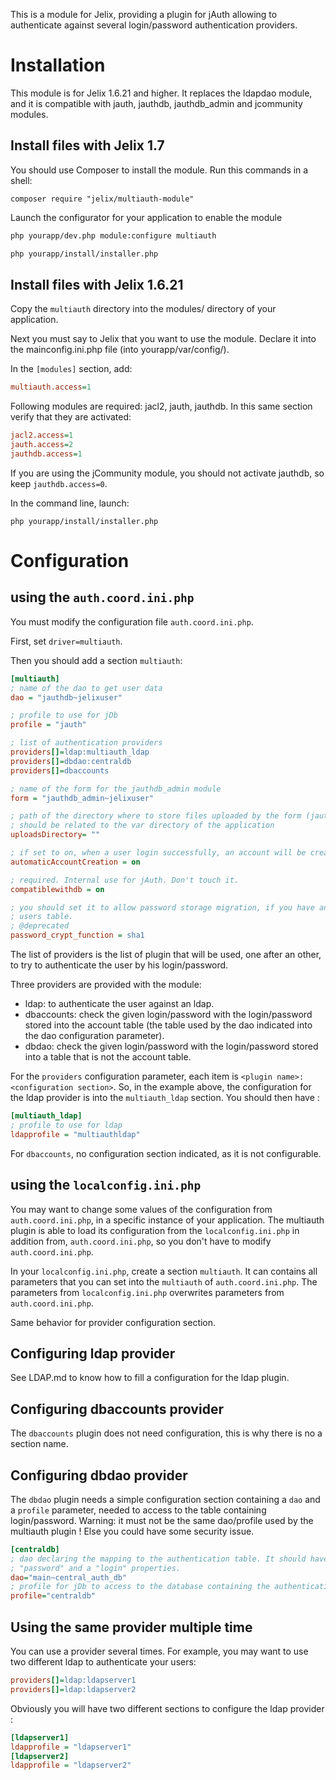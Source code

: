 This is a module for Jelix, providing a plugin for jAuth allowing to authenticate
against several login/password authentication providers.

Installation
============

This module is for Jelix 1.6.21 and higher. It replaces the ldapdao module,
and it is compatible with jauth, jauthdb, jauthdb_admin and jcommunity modules.

Install files with Jelix 1.7
----------------------------
You should use Composer to install the module. Run this commands in a shell:
                                               
```
composer require "jelix/multiauth-module"
```

Launch the configurator for your application to enable the module

```bash
php yourapp/dev.php module:configure multiauth

php yourapp/install/installer.php

```

Install files with Jelix 1.6.21
-------------------------------

Copy the `multiauth` directory into the modules/ directory of your application.

Next you must say to Jelix that you want to use the module. Declare
it into the mainconfig.ini.php file (into yourapp/var/config/).

In the `[modules]` section, add:

```ini
multiauth.access=1
```

Following modules are required: jacl2, jauth, jauthdb. In this same section 
verify that they are activated:

```ini
jacl2.access=1
jauth.access=2
jauthdb.access=1
```

If you are using the jCommunity module, you should not activate jauthdb, so keep
`jauthdb.access=0`.


In the command line, launch:

```
php yourapp/install/installer.php
```

Configuration
=============

using the `auth.coord.ini.php`
------------------------------

You must modify the configuration file `auth.coord.ini.php`.
 
First, set `driver=multiauth`.

Then you should add a section `multiauth`:

```ini
[multiauth]
; name of the dao to get user data
dao = "jauthdb~jelixuser"

; profile to use for jDb 
profile = "jauth"

; list of authentication providers
providers[]=ldap:multiauth_ldap
providers[]=dbdao:centraldb
providers[]=dbaccounts

; name of the form for the jauthdb_admin module
form = "jauthdb_admin~jelixuser"

; path of the directory where to store files uploaded by the form (jauthdb_admin module)
; should be related to the var directory of the application
uploadsDirectory= ""

; if set to on, when a user login successfully, an account will be created automatically
automaticAccountCreation = on

; required. Internal use for jAuth. Don't touch it.
compatiblewithdb = on

; you should set it to allow password storage migration, if you have an old
; users table.
; @deprecated
password_crypt_function = sha1

```

The list of providers is the list of plugin that will be used, one after an
other, to try to authenticate the user by his login/password.

Three providers are provided with the module:

- ldap: to authenticate the user against an ldap. 
- dbaccounts: check the given login/password with the login/password stored into the
  account table (the table used by the dao indicated into the dao configuration
  parameter). 
- dbdao: check the given login/password with the login/password stored into
  a table that is not the account table.

For the `providers` configuration parameter, each item is `<plugin name>:<configuration section>`.
So, in the example above, the configuration for the ldap provider is into
the `multiauth_ldap` section. You should then have :

```ini
[multiauth_ldap]
; profile to use for ldap
ldapprofile = "multiauthldap"
```

For `dbaccounts`, no configuration section indicated, as it is not configurable.


using the `localconfig.ini.php`
-------------------------------

You may want to change some values of the configuration from `auth.coord.ini.php`,
in a specific instance of your application. The multiauth plugin is able to
load its configuration from the `localconfig.ini.php` in addition from,
`auth.coord.ini.php`, so you don't have to modify `auth.coord.ini.php`.

In your `localconfig.ini.php`, create a section `multiauth`. It can contains
all parameters that you can set into the `multiauth` of `auth.coord.ini.php`.
The parameters from `localconfig.ini.php` overwrites parameters from `auth.coord.ini.php`.

Same behavior for provider configuration section. 

Configuring ldap provider
-------------------------

See LDAP.md to know how to fill a configuration for the ldap plugin.

Configuring dbaccounts provider
--------------------------------

The `dbaccounts` plugin does not need configuration, this is why there is
no a section name.


Configuring dbdao provider
--------------------------

The `dbdao` plugin needs a simple configuration section containing a `dao` and
a `profile` parameter, needed to access to the table containing login/password.
Warning: it must not be the same dao/profile used by the multiauth plugin !
Else you could have some security issue.

```ini
[centraldb]
; dao declaring the mapping to the authentication table. It should have a
; "password" and a "login" properties.
dao="main~central_auth_db"
; profile for jDb to access to the database containing the authentication table
profile="centraldb" 
```

Using the same provider multiple time
-------------------------------------

You can use a provider several times. For example, you may want to
use two different ldap to authenticate your users:

```ini
providers[]=ldap:ldapserver1
providers[]=ldap:ldapserver2
```

Obviously you will have two different sections to configure the ldap provider :

```ini
[ldapserver1]
ldapprofile = "ldapserver1"
[ldapserver2]
ldapprofile = "ldapserver2"
```

